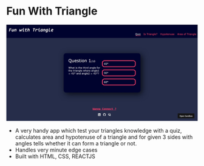 # Fun With Triangle

![app preview](src/assets/mark12.jpeg)

- A very handy app which test your triangles knowledge with a quiz, calculates area and hypotenuse of a triangle and for given 3 sides with angles tells whether it can form a triangle or not.
- Handles very minute edge cases
- Built with HTML, CSS, REACTJS
